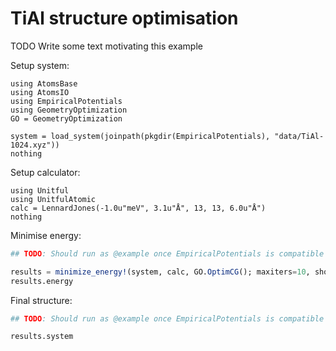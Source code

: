 # TiAl structure optimisation

TODO Write some text motivating this example

Setup system:
```@example tial
using AtomsBase
using AtomsIO
using EmpiricalPotentials
using GeometryOptimization
GO = GeometryOptimization

system = load_system(joinpath(pkgdir(EmpiricalPotentials), "data/TiAl-1024.xyz"))
nothing
```

Setup calculator:
```@example tial
using Unitful
using UnitfulAtomic
calc = LennardJones(-1.0u"meV", 3.1u"Å", 13, 13, 6.0u"Å")
nothing
```

Minimise energy:
```julia
## TODO: Should run as @example once EmpiricalPotentials is compatible

results = minimize_energy!(system, calc, GO.OptimCG(); maxiters=10, show_trace=true)
results.energy
```

Final structure:
```julia
## TODO: Should run as @example once EmpiricalPotentials is compatible

results.system
```
